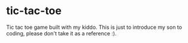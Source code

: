 # tic-tac-toe
Tic tac toe game built with my kiddo. This is just to introduce my son to coding, please don't take it as a reference :).
